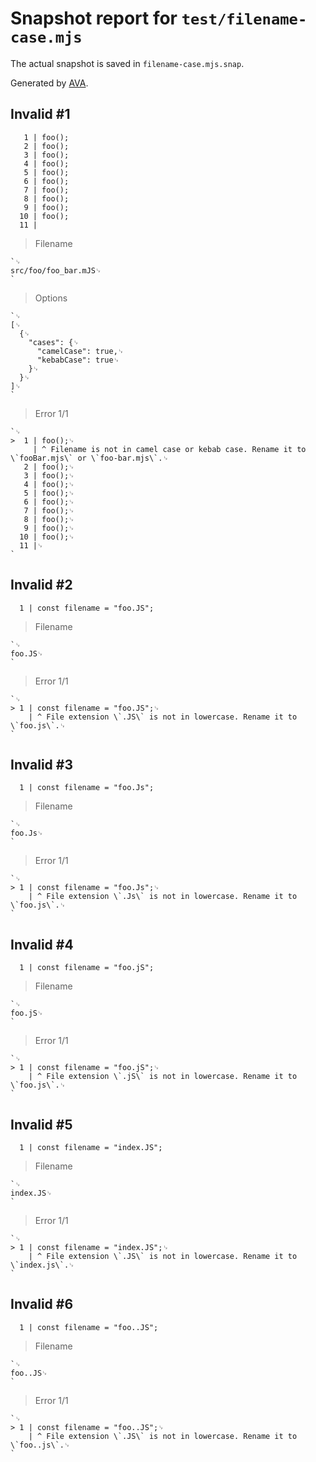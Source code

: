 # Snapshot report for `test/filename-case.mjs`

The actual snapshot is saved in `filename-case.mjs.snap`.

Generated by [AVA](https://avajs.dev).

## Invalid #1
       1 | foo();
       2 | foo();
       3 | foo();
       4 | foo();
       5 | foo();
       6 | foo();
       7 | foo();
       8 | foo();
       9 | foo();
      10 | foo();
      11 |

> Filename

    `␊
    src/foo/foo_bar.mJS␊
    `

> Options

    `␊
    [␊
      {␊
        "cases": {␊
          "camelCase": true,␊
          "kebabCase": true␊
        }␊
      }␊
    ]␊
    `

> Error 1/1

    `␊
    >  1 | foo();␊
         | ^ Filename is not in camel case or kebab case. Rename it to \`fooBar.mjs\` or \`foo-bar.mjs\`.␊
       2 | foo();␊
       3 | foo();␊
       4 | foo();␊
       5 | foo();␊
       6 | foo();␊
       7 | foo();␊
       8 | foo();␊
       9 | foo();␊
      10 | foo();␊
      11 |␊
    `

## Invalid #2
      1 | const filename = "foo.JS";

> Filename

    `␊
    foo.JS␊
    `

> Error 1/1

    `␊
    > 1 | const filename = "foo.JS";␊
        | ^ File extension \`.JS\` is not in lowercase. Rename it to \`foo.js\`.␊
    `

## Invalid #3
      1 | const filename = "foo.Js";

> Filename

    `␊
    foo.Js␊
    `

> Error 1/1

    `␊
    > 1 | const filename = "foo.Js";␊
        | ^ File extension \`.Js\` is not in lowercase. Rename it to \`foo.js\`.␊
    `

## Invalid #4
      1 | const filename = "foo.jS";

> Filename

    `␊
    foo.jS␊
    `

> Error 1/1

    `␊
    > 1 | const filename = "foo.jS";␊
        | ^ File extension \`.jS\` is not in lowercase. Rename it to \`foo.js\`.␊
    `

## Invalid #5
      1 | const filename = "index.JS";

> Filename

    `␊
    index.JS␊
    `

> Error 1/1

    `␊
    > 1 | const filename = "index.JS";␊
        | ^ File extension \`.JS\` is not in lowercase. Rename it to \`index.js\`.␊
    `

## Invalid #6
      1 | const filename = "foo..JS";

> Filename

    `␊
    foo..JS␊
    `

> Error 1/1

    `␊
    > 1 | const filename = "foo..JS";␊
        | ^ File extension \`.JS\` is not in lowercase. Rename it to \`foo..js\`.␊
    `
